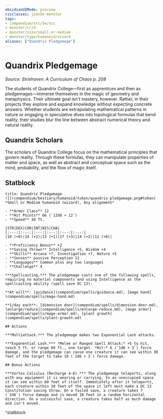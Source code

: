 ```yaml
---
obsidianUIMode: preview
cssclasses: json5e-monster
tags:
- compendium/src/5e/scc
- monster/cr/4
- monster/size/small-or-medium
- monster/type/humanoid/wizard
aliases: ["Quandrix Pledgemage"]
---
```

# Quandrix Pledgemage
*Source: Strixhaven: A Curriculum of Chaos p. 208*  

The students of Quandrix College—first as apprentices and then as pledgemages—immerse themselves in the magic of geometry and metaphysics. Their ultimate goal isn't mastery, however. Rather, in their projects they explore and expand knowledge without expecting concrete answers. Whether students are extrapolating mathematical patterns in nature or engaging in speculative dives into topological formulas that bend reality, their studies blur the line between abstract numerical theory and natural reality.

## Quandrix Scholars

The scholars of Quandrix College focus on the mathematical principles that govern reality. Through these formulas, they can manipulate properties of matter and space, as well as abstract and conceptual space such as the mind, probability, and the flow of magic itself.

## Statblock

```ad-statblock
title: Quandrix Pledgemage
![](compendium/bestiary/humanoid/token/quandrix-pledgemage.png#token)
*Small or Medium humanoid (wizard), Any alignment*

- **Armor Class** 12 
- **Hit Points** 66 (`12d8 + 12`)
- **Speed** 30 ft.

|STR|DEX|CON|INT|WIS|CHA|
|:---:|:---:|:---:|:---:|:---:|:---:|
|10 (+0)|14 (+2)|13 (+1)|17 (+3)|14 (+2)|11 (+0)|

- **Proficiency Bonus** +2
- **Saving Throws** Intelligence +5, Wisdom +4
- **Skills** Arcana +7, Investigation +7, Nature +5
- **Senses** passive Perception 12
- **Languages** Common plus any two languages
- **Challenge** 4

***Spellcasting.*** The pledgemage casts one of the following spells, requiring no material components and using Intelligence as the spellcasting ability (spell save DC 13):

**At will**: [guidance](compendium/spells/guidance.md), [mage hand](compendium/spells/mage-hand.md)

**1/day each**: [dimension door](compendium/spells/dimension-door.md), [enlarge/reduce](compendium/spells/enlarge-reduce.md), [mage armor](compendium/spells/mage-armor.md), [plant growth](compendium/spells/plant-growth.md)

## Actions

***Multiattack.*** The pledgemage makes two Exponential Lash attacks.

***Exponential Lash.*** *Melee or Ranged Spell Attack:* +5 to hit, reach 5 ft. or range 60 ft., one target. *Hit:* 6 (`1d6 + 3`) force damage, and the pledgemage can cause one creature it can see within 30 feet of the target to take 10 (`2d6 + 3`) force damage.

## Bonus Actions

***Vortex Calculus (Recharge 4-6).*** The pledgemage teleports, along with any equipment it is wearing or carrying, to an unoccupied space it can see within 60 feet of itself. Immediately after it teleports, each creature within 20 feet of the space it left must make a DC 13 Constitution saving throw. On a failed save, a creature takes 7 (`2d6`) force damage and is moved 10 feet in a random horizontal direction. On a successful save, a creature takes half as much damage and isn't moved.
```
^statblock
